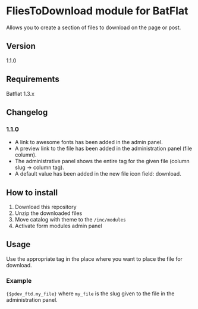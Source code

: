 # FliesToDownload module for BatFlat
Allows you to create a section of files to download on the page or post.

## Version
1.1.0

## Requirements
Batflat 1.3.x

## Changelog
### 1.1.0
- A link to awesome fonts has been added in the admin panel.
- A preview link to the file has been added in the administration panel (file column).
- The administrative panel shows the entire tag for the given file (column slug -> column tag).
- A default value has been added in the new file icon field: download.

## How to install
1. Download this repository
2. Unzip the downloaded files
3. Move catalog with theme to the `/inc/modules` 
4. Activate form modules admin panel

## Usage
Use the appropriate tag in the place where you want to place the file for download.

### Example
`{$pdev_ftd.my_file}` where `my_file` is the slug given to the file in the administration panel.
